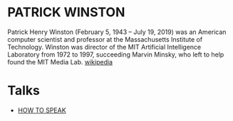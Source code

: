# PATRICK WINSTON

Patrick Henry Winston (February 5, 1943 – July 19, 2019) was an American computer scientist and professor at the Massachusetts Institute of Technology. Winston was director of the MIT Artificial Intelligence Laboratory from 1972 to 1997, succeeding Marvin Minsky, who left to help found the MIT Media Lab. [wikipedia](https://en.wikipedia.org/wiki/Patrick_Winston)

# Talks

- [HOW TO SPEAK](https://www.youtube.com/watch?v=Unzc731iCUY)

<!-- 
PATRICK WINSTON: The Uniform Code of Military Justice specifies court martial for any officer who sends a soldier
into battle without a weapon. There ought to be a similar protection for students
because students shouldn't go out into life without the ability to communicate,
and that's because your success in life will be determined largely by your ability to speak,
your ability to write, and the quality of your ideas, in that order.
I know that I can be successful in this because the quality of communication,
your speaking, your writing, is largely determined by this formula. It's a matter of how much knowledge you have,
how much you practice with that knowledge, and your inherent talent, and notice that the T is very small.
What really matters is what you know. This point came to me suddenly a few decades ago when
I was skiing at Sun Valley. I had heard that it was Celebrity Weekend, and one
of the celebrities was Mary Lou Retton,
famous Olympic gymnast, perfect 10s in the vault. And I heard that she was a novice at skiing,
so when the opportune moment arrived, I looked over on the novice slope and saw this young woman who, when she became unbalanced,
went like that. And I said that's got to be her. That must be the gymnast.
But then, it occurred to me, I'm a much better skier than she is, and she's an Olympic athlete-- not only
an ordinary Olympic athlete, an outstanding one. And I was a better skier because I had the K, and I had the P,
and all she had was the T. So you can get a lot better than people who may have inherent talents if you have
the right amount of knowledge. So that's what my objective is today, and here's my promise.
Today, you will see some examples of what you can put in your armamentarium of speaking
techniques, and it will be the case that some one of those examples, some heuristic, some technique,
maybe only one, will make-- will be the one that gets you the job.
And so this is a very non-linear process. You never know when it's going to happen, but that is my promise.
By the end of the next 60 minutes, you'll have been exposed to a lot of ideas, some of which
you'll incorporate into your own repertoire, and they will ensure that you get the maximum opportunity
to have your ideas valued and accepted
by the people you speak with. Now, in order to do that, we have to have a rule of engagement, and that
is no laptops, no cell phones.
So if you could close those, I'll start up as soon as you're done. Some people ask why that is a rule of engagement,
and the answer is, we humans only have one language processor.
And if your language processor is enga-- could you shut the laptop, please? If your language processor is engaged browsing the web
or reading your email, you're distracted. And worse yet, you distract all of the people around you.
Studies have shown that. And worse yet, if I see a open laptop somewhere back
there or up here, it drives me nuts, and I do a worse job.
And so that ensures that all of your friends who are paying attention don't get the performance
that they came to have. So that's it for preamble.
Let's get started. First thing we talk about, of course, is how to start.
Some people think the right thing to do is to start a talk with a joke.
I don't recommend it, and the reason is that, in the beginning of a talk,
people are still putting their laptops away. They're becoming adjusted to your speaking parameters,
to your vocal parameters, and they're not ready for a joke.
So it doesn't work very well. They usually fall flat. What you want to do instead is start with empowerment promise.
You want to tell people what they're going to know at the end of the hour
that they didn't know at the beginning of the hour. It's an empowerment promise. It's the reason for being here.
What would be an example? Oh, I see.
At the end of this 60 minutes, you will know things about speaking you don't know now,
and something among those things you know will make a difference in your life. Yeah, that's an empowerment promise,
so that's the best way to start. So now that I've talked a little bit about how to start,
what I want to do is give you some samples of heuristics that are always on my mind when I give a talk,
and first of these heuristics is that it's a good idea to cycle on the subject.
Go around it. Go round it again. Go round it again. Some people say, tell him what you want to tell him.
Tell him again, and then tell him a third time, as if people weren't intelligent.
But the point is-- the reason is-- well, there are many reasons, one of which is, at any given moment, about 20% of you
will be fogged out no matter what the lecture is. So if you want to ensure that the probability that everybody
gets it is high, you need to say it three times. So cycling is one of the things that I always
think about when I give a talk. Another thing I think about is, in explaining my idea,
I want to build a fence around it so that it's not confused
with somebody else's idea. So if you were from Mars, and I was teaching you
about what an arch is, I might say to you, well, that's an arch. And that's not to be confused with some other things
that other people might think is-- this is not an arch.
That's not an arch. I'm building a fence around my idea so that it can be distinguished from somebody else's idea.
So in a more technical sense, I might say, well, my algorithm might similar-- might seem similar to Jones's algorithm,
except his is exponential, and mine's linear. That's putting a fence around your idea so that people can not be confused about how it
might relate to something else. The third thing on this list of samples
is the idea of verbal punctuation.
And the idea here is that, because people will occasionally fog out and need to get back on the bus,
you need to provide some landmark places where you're announcing that it's a good time to get back on.
So I might, in this talk, say something about this being my outline.
The first thing we're going to do is talk about how to start. Then we're going to deal with these four samples,
and among these four samples, I've talked about the first idea-- that's cycling.
The second idea, building-- and now, the third idea is verbal punctuation.
So I'm enumerating and providing numbers. I'm giving you a sense that there's a seam in the talk,
and you can get back on.
So now, we're on a roll, and since we're on a roll, can you guess what fourth idea might be here--
an idea that helps people get back on the bus?
AUDIENCE: Ask a question. PATRICK WINSTON: Yes? AUDIENCE: Ask a question. [INAUDIBLE]
PATRICK WINSTON: Ask a question, yes. Thank you. So ask a question.
And so I will ask a question-- how much dead air can there be? How long can I pause?
I counted seven seconds. It seemed like an eternity to me to wait and not say anything
for seven seconds, but that's the standard amount of time you can wait for an answer. And of course, the question has to be carefully chosen.
It can't be too obvious because then people will be embarrassed to say it, but the answers can't be too hard because then nobody will have anything to say.
So here are some sample heuristics you can put in your armamentarium and build up your repertoire of ideas about presentation.
And now, if this persuades you that there is something to know, that there is knowledge,
then I've already succeeded because what I want to convince you of, is if you watch the speakers you admire and feel
are effective, and ask yourselves why they're successful, then you can build up your own personal repertoire
and develop your own personal style. And that's my fundamental objective, and the rest of this talk is about some
of the things that are in my armamentarium that I think are effective. So next thing on our agenda, as we
start to discuss these other things, is a discussion of time and place. So what do you think is a good time to have a lecture?
11 AM? Yeah.
And the reason is most people at MIT are awake by then,
and hardly anyone has gone back to sleep. It's not right after a meal.
People aren't fatigued from this or that. It's a great time to have a lecture. So that brings me, next, to the question of what
about the place? And the most important thing about the place is that it be well lit.
This room is well lit. Problem with other kinds of rooms is that we humans,
whenever the lights go down, or whenever the room is dimly lighted, it signals
that we should go to sleep. So whenever I go somewhere to give a talk, even today, the first thing I do when
I speak to the audio-visual people is say, keep the lights full up.
Oh, they might reply, people will see the slides better if we turn the lights off, and then I reply,
it's extremely hard to see slides through closed eyelids.
What else can you say about the place? Well, the place should be cased, and I
mean that in a colloquial sense, of like if you're robbing a bank, you would go to the bank
some occasions before to see what it's like, so there are no surprises when you do your robbery.
So whenever I go somewhere to speak, the first thing I ask my host to do is to take me to the place
where I'll be speaking so that if there are any weirdnesses, I'll be able to deal with it.
Sometimes, it might require some intervention. Sometimes, it just might require me to understand
what the challenges are. So when I came here this morning,
I did what I typically do. I imagined that all the seats were filled with disinterested farm animals,
and that way, I knew that, no matter how bad it was, it wouldn't be as bad as that.
So finally, it should be reasonably-- it should be reasonably populated.
It should be the case that-- if there were 10 people in this hall,
everyone would be wondering, what's going on that's so much more interesting that nobody's here. So you want to get a right sized place that's--
doesn't have to be packed, but it has to be more than half full. So those are some thoughts about a time and place.
Next thing I want to talk about is a subject of boards and props and slides.
Well, these are the tools of the trade. I believe that this is the right tool for speaking
when your purpose is informing. The slides are good when your purpose is exposing,
but this is what I use when I'm informing, teaching, lecturing, and there's several reasons why I use it.
For one thing, when you use the board, you have a graphic quality.
It's the case that, when you have a board, then you can easily exploit the fact that you can use graphics
in your presentation. So that's the graphic quality that I like, and the next thing
I like is the speed property.
The speed with which you write on the blackboard is approximately the speed at which people can absorb ideas.
If you go flipping through a bunch of slides, nobody can go that fast.
Finally, one great property of a board is that it can be a target.
Many people who are novices at speaking
find themselves suddenly aware of their hands. It's as if their hands were private parts that shouldn't
be exposed in public, so right away, they go into the pockets, and this is considered insulting in some parts of the world.
Or alternatively, maybe the hands will go in back like this.
I was once in a convent in Serbia, and my host--
as soon as we entered, a nun came up to us and offered us a refreshment. And I was about to say, no, thank you,
and he said, eat that stuff or die. It's a question of local custom and politeness.
But then before anything happened there, the nun pulled my hands out like this
because it was extraordinarily insulting in that culture to have your hands behind your back.
So why is that? Well, it's usually supposed that that's that it has to do with whether you're concealing a weapon.
So if your hands are in your pockets or behind your back, then it looks like you might have a weapon,
and that's what I mean by the virtue-- one of these virtues of the board. Now, you have something to do with your hands.
You can point out the stuff. I was once watching Seymour Papert give a lecture,
and I thought it was terrific. So I went a second time-- first time to absorb the content, second time
to note style. And what I discovered is that Papert was constantly pointing at the board.
And then I thought about it a little while, and I noted that none of the stuff he was pointing to
had anything to do with what he was saying. Nevertheless, it was an effective technique.
So that's just a little bit about the virtue
of blackboards. Now, I want to talk about props. The custodians of knowledge about props
are the playwrights. Many decades ago, I saw a play by Henrik Ibsen.
It was Hedda Gabler. I remember vaguely that it was about a woman in an unhappy
marriage, and her husband was in competition for an academic job with somebody else.
And he was going to lose partly because he was boring, and partly because the competitor had just
written a magnificent book. By the way, this is back in the days before there were copying machines and computers.
Anyhow, as the play opens, there's a potbellied stove,
and in the beginning of the play, the potbelly stove, with its open door,
just has some slightly glowing embers. But the potbellied stove is always there,
and as tension mounts in the play, and you see this manuscript, this prop that Ibsen so artfully used, you just know
that something's going to happen, because as the play goes on, the fire gets bigger and hotter
and finally all consuming, and you just know that that manuscript is going to go into that fire.
This memorable thing is what I remember about the play. So playwrights have got this all figured out,
but on the other hand, they're not the only people who can use props. Here's an example of the use of a prop, also
due to Seymour Papert. He was talking about how it's important to look at the problem in the right way, and here's
an example that not only teaches that, but makes it possible for you to embarrass your friends
in mechanical engineering. So here's what you do. Take a bicycle wheel, and you start it spinning.
And then you put some torque on the axle, or equivalently, you blow on the edge.
And the issue is, does it go that way, or does it go that way?
Now, the mechanical engineers will immediately say, oh, yes, I see-- right hand screw wheel.
And they'll put their fingers in this position, but forget exactly how to align their fingers
with the various aspects of the problem. And so it's usually the case that they get it right
with about a 50% probability. So their very fancy education gets them up
to the point where they're equivalent to flipping a coin. But it doesn't have to be that way
because you can think about the problem a little differently. So here's what you do.
You take some duct tape, and you put it around the part of the wheel like that.
And now, you start to think about, not the whole wheel, but just a little piece that's underneath the duct tape.
So here, that piece comes rolling over the top, and at this point, you blow on it with a puff of air.
Forgetting about the rest of the wheel, what happens to that little piece that's under the duct tape? It must want to go that way because you
banged on it like that. It's already going down like that. And what about the next piece?
Same thing. Next piece? Same thing. So the only thing that can happen is that the wheel goes over like that.
And so now, you'll never wonder again because you're thinking about the problem in the right way, and it's demonstrated by the use of a prop.
You can try this after we're done.
Another example I like to remember is one from when I was taking 8.01.
Alan Lazarus was the instructor at the time, and he was talking about the conservation of energy, kinetic
and potential. And there was a long wire in a ceiling in 26-100 attached
to a much bigger steel ball, but one-- not one like this. And Lazarus took the ball up against the wall like this.
He put his head flat against the wall to steady himself, and then he let go, and the pendulum
takes many seconds to go over and back, and then gently kisses Lazarus's nose.
And so you have many seconds to think, this guy really believes in the conservation of energy.
Do not try this at home. The problem is that, the first time you do this,
you may not just let go. There's a natural human tendency to push.
So that's a little bit on a subject of props.
It's interesting. Whenever surveys are taken, students always say more chalk,
less PowerPoint. And why would that be? Props are also very effective.
Why would that be? I'll give you my lunatic fringe view on this.
It has to do with what I would call empathetic mirroring.
When you're sitting up there watching me write on the board, all those little mirror neurons in your head, I believe,
become actuated, and you can feel yourself writing on the blackboard. And even more so, when I talk about this steel ball going
that way and this way, you can feel the ball as if you were me, and you can't do that with a slide.
You can't do it with a picture. You need to see it in the physical world.
That's why I think that-- oh, yes, of course, it's-- there are speed questions involved, too,
that have to be separated out. But I think the empathetic mirroring is why props and the use of a blackboard are so effective.
Well, let's see-- oh, yes, there is one more thing
by way of the tools, and that has to do with the use of slides.
I repeat, I think they're for exposing ideas,
not for teaching ideas, but that's what we do in a job talk or conference talk--
expose ideas. We don't teach them. So let me tell you a little bit about my views on that.
I remember, once, I was in Terminal A at Logan Airport.
I'd just come back from a really miserable conference, and the flight was really horrible.
It was one of those that feels like an unbalanced washing machine. And for the only time in my life,
I decided to stop on my way to my car and have a cup of coffee
and relax a little bit. And as I was there for a few minutes, someone came up to me and said, are you Professor Winston?
I think so, I said. I don't know. I guess I was trying to be funny.
In any event, he said, I'm on my way to Europe to give a job talk. Would you mine critiquing my slides?
Not at all, I said. You have too many, and they have too many words.
How did you know, he said, thinking perhaps I had seen a talk of his before.
I hadn't. My reply was, because it's always true. There are always too many slides, always too many words.
So let me show you some extreme examples of how not to use slides.
Well, for this demonstration, I need to be way over here
and when I get over here, then I can start to say things like,
one of the things you shouldn't do is read your transparencies. People in your audience know how to read, and reading will just annoy them.
Also, you should be sure that you have only a few words on each transparency, and that the words are easy to read.
And I hope I'm driving you crazy because I'm committing all kinds of crimes, the first of which
is that there are too many words on the slide. Second of which is, I'm way over there,
and the slide's way over there. So you get into this tennis match feeling
of shifting back and forth between the slide and the speaker. You want the slides to be condiments to what
you're saying, not the main event or the opposite way around. So how can we fix this?
Step number one is to get rid of the background junk. That's always distraction.
Step number two is to get rid of the words. When I reduced the words to these,
then everything I read a previous time, I'm not licensed to say, because it's not on the slide.
I'm not reading my slides anymore, but I'm saying what was written on the slides
in a previous example. So what else can we do to simplify this?
Well, we can get rid of the logos. We don't need them.
Simplification. What else can we do? Get rid of the title.
Now, I want to talk to you about some rules for slide preparation. I'm telling you the title.
It doesn't have to be up there. By reducing the number of words on the slide, I'm allowing you to pay more attention to me
and less to what's written on the slide. I mentioned it before-- we-- have only one language
processor, and we can either use it to read stuff or to listen to the speaker.
And so if we have too many words on the slide, it forces people in the audience to read this stuff
and not listen. A student of mine did an experiment a few years ago.
He taught some students some web-based programming ideas.
Half the information was on slides, he said the other half, and then for a control group, he reversed it.
And the question was, what did the subjects-- that is to say, freshmen at his fraternity--
what did the subjects remember best, what he said, or what they read on the slide?
And the answer is, what they read on the slide.
When their slides have a lot of material on it, they don't pay attention to the speaker. In fact, in the after action report, one of the subjects
said, I wish you hadn't talked so much. It was distracting.
Well, the last item is eliminate clutter. Here's some clutter.
No reason even for those bullets. So the too many words problem is a consequence
of a crime Microsoft has committed by allowing you to use fonts that are too small.
So you should all have a sample slide like this that you can use to determine what the minimum font
size is that's easily legible. [INAUDIBLE],, what do you think of those?
AUDIENCE: Which size is right? PATRICK WINSTON: What's that? AUDIENCE: Did you ask me what size is right? PATRICK WINSTON: Yeah, minimum, maybe.
AUDIENCE: 40 or 50. PATRICK WINSTON: Yeah, he says 40 or 50. I think that's about right.
35 is beginning to get too small, not necessarily because you can't read it, but because you're probably
using it to get too many words on the slide. What other crimes do we have?
Well, we have the laser pointer crime. And for that-- in the old days, when
we didn't have laser pointers, we used wooden ones, and people would go waving these things around.
And pretty soon it became almost like a baton twirling contest,
so here's what I recommended in the old days for dealing with this kind of pointer.
This is an example of use of a prop.
Jim Glass up there saw this talk about 20 years ago, and said, oh, yeah, I remember that talk.
That's the one where you broke the pointer. It's amazing how props tend to be
the things that are remembered. Well, now, we don't have physical pointers anymore.
We've got laser pointers. It's a wonder more people aren't driven into epileptic fits
over this sort of stuff. Well, here's what tends to happen. Look at that.
It's a lovely recursive picture, and I can become part of it by putting that laser beam right on the back of my head
up there. Then what do you see?
You see the back of my head. I have no eye contact, no engagement, nothing.
I was sitting with a student watching a talk one day, and she said, you know what, we could all leave,
and he wouldn't know. So what happens when you use a laser pointer?
You can't use a laser pointer without turning your head and pointing it at something, and when you do that,
you lose contact with the audience. You don't want to do it. So what do you do if you need to identify something
in your image, and you don't want to point at it with a laser? This is what you do. Put a little arrow on there and say,
now, look at that guy at the end of arrow number one. You don't need to have laser pointer to do that.
The too-heavy crime-- when people ask me to review a presentation, I
ask them to print it out and lay it out on a table.
When they do that, it's easy to see whether the talk is too heavy, too much text, not enough air, not
enough white space, not enough imagery. This is a good example of such a talk--
way too heavy. The presenter has taken advantage of a small font sizes
to get as much on the slide as he wanted. Lots of other crimes here, but the too-heavy-- the fact
that it's too heavy is what I wanted to illustrate. So here, by contrast, another talk--
one I gave a few years ago. It's not-- it wasn't a deeply technical talk, but I show it to you because there's air in it.
It's mostly pictures of things. There are three or four slides that have text on them,
but when I come to those, I give the audience time to read them. And they're there because they might have
some historical significance. The first slide with a lot of text on it is an extraction from the 1957--
from the proposal for the 1957 AI conference at Dartmouth. Extraordinarily interesting event,
and that historical extraction from the proposal helps drive that point home.
What else have we got here? Oh, yeah, your vocabulary word for the day. This is an hapax legomenon.
What that means is, this is the kind of slide you can get away with exactly once in your presentation.
This is a slide that got some currency some years ago because it shows the complexity of governing
in Afghanistan by showing how impossibly complex it is.
It's something you in the audience can't understand, and that's the point, but you can't have many of these.
You can have one per work, one per presentation, one per paper, one per book. That's what hapax legomenon is, and this is an example of it.
Well, I've shown you some crimes. So you might be asking, do these crimes actually occur?
So they do. [LAUGHTER]
There's the hands in the pockets crime. There's a crime and time and place selection here.
This is how you get to the Bartos Theater. First thing you do is you get on these steps
over at the Media Lab, then you cross this large open space,
then you turn right down this corridor. [LAUGHTER] At this point, whenever I go in there, I wonder if there are torture implements around the corner.
[LAUGHTER] And then when you get in there, you get into this dark, gloomy place.
So it's well named when they call it the Bartos Theater because it's a place where you can watch a movie, but it's not a place where you can give a talk.
Now, on a subject of does it happen,
here's a talk I attended a while back in Stata. Notice that the speaker is far away from the slides.
Speaker's using a laser pointer. And you say to me, well, what's happening here?
It's, by the way, the 80th - 80th! slide of the presentation.
Notice that it extends with the words, this is the first of 10 conclusions slides. [LAUGHTER]
So what's the audience reaction? That's the sponsor of the meeting.
[LAUGHTER] He's reading his email. This is the co-sponsor of the meeting.
He's examining the lunch menu. [LAUGHTER] What about this person?
This person looks like he's paying attention,
but just because it's a still picture. If you were to see a video, what you would see is something like this [YAWNS].
[LAUGHTER] So yeah, it does happen.
Well, now, that's a quick review of tools.
Now, I want to talk about some special cases.
We could talk a little bit about the informing or to say another way, doing what I'm doing now.
But I'll just say a few words about that. In that kind of presentation, you want to start with a promise like I did for this hour
that we're going through now. And then it comes to the question of how do you inspire people?
I've given this talk for a long time, and a few years ago, our department chairman
said, would you please give this talk to a new faculty, and be sure to emphasize what it takes to inspire students.
And strangely, I hadn't thought about that question before. So I started a survey. I'd talked to some of my incoming freshmen advisees,
and I talked to senior faculty and everything in between about how they've been inspired.
What I found from the incoming freshmen is that they were inspired by some high school teacher who told them they could do it.
What I found in the senior faculty, they were inspired by someone who
helped them see a problem in a new way. And what I saw from everyone is that they were inspired when
someone exhibited passion about what they were doing,
exhibited passion about what they were doing. So that's one way to be inspiring.
It's easy for me because I do artificial intelligence.
And how can you not be interested in artificial intelligence? [LAUGHTER] I mean, if you're not interested in artificial intelligence,
you're probably not interested in interesting things. So when I'm lecturing in my AI class, it's natural for me
to talk about what I think is cool and how exciting some new idea is.
So that's the kind of expression of passion that makes a difference while informing with respect
to this question of inspiring.
Oh, yeah and of course, during this promise phase, you can also express how cool stuff is.
Let me give you an example of a lecture that starts this way. I'm talking about resource allocation.
It's the same sort of stuff you would think of when your-- it's the same sort of ideas you would need if you're allocating aircraft to a flight schedule
or trying to schedule a factory or something like that. But the example is putting colors on the states in the United States
without any bordering states having the same color. So here it goes.
This is what I show at the beginning of the class. This is a way of doing that coloring.
And you might say, well, why don't we wait till it finishes? Would you like to do that?
No? Well, we're not going to wait till it finishes because the sun will have exploded and consumed the earth
before this program finishes. [LAUGHTER] But with a slight adjustment to how the program works, which
I tell my students you will understand in the next 50 minutes, this is what you get.
Isn't that cool? You got to be amazed by stuff that
takes a computation from longer than the lifetime of the solar system into a few seconds.
So that's what I mean by providing a promise upfront and expressing some passion about what
you're talking about. Well, the last item in this little block here is it has to do with what people
think that they do it at MIT. You ask faculty what the most important purpose is, and they'll say, well, the most important thing I do
is teach people how to think. And then you say oh, that's great.
How do you teach people how to think? Blank stare.
No one can quite respond to that part, that natural next question.
So how do you teach people how to think? Well, I believe that we are storytelling animals.
And that we start developing our story, understanding and manipulating skills
with fairy tales in childhood and continue on through professional schools like law, business, medicine,
everything. And we continue doing that throughout life. So if that is what thinking is all about.
And we want to teach people how to think, you provide them with the stories they need to know, the questions they need to ask about those stories,
mechanisms for analyzing those stories, ways of putting stories together, ways of evaluating how reliable a story is.
And that's what I think you need to do when you teach people how to think.
But that's all about education. And many of you here are not necessarily
for that, but rather for this part, for persuading, which breaks down into several categories,
oral exams, not shown, shop talks, getting famous. I won't say much about oral exams other than the fact
that they used to be a lot scarier than they are today. In the old days, reading the literature
in a foreign language was a part of that. And there was a high failure rate.
And when you look back on those failures, the most usual reason for people failing an oral exam
is failure to situate and a failure to practice. By situate, I mean, it's important to talk
about your research in context. This is a problem that's being pursued all over the world.
There hasn't been any progress before me in the past 30 years. Everyone is looking for a solution
because it will have impact on so many other things, such situating and time and place
and feel. And then as far as practice is concerned, yes, practice is important.
But that doesn't mean showing your slides to the people you share an with.
The problem with that is that if people know what you're doing, they will hallucinate that there's
material in your presentation that isn't there if it isn't there. A variation on the scene, by the way,
is your faculty supervisor is not a very good person
to help you debug a talk because they, in fact, know what you're doing. And they will, in fact, hallucinate
there's material in your presentation that isn't there. So you need to get together with some friends who don't know what you're doing and have them--
well, you start the practice session by saying, if you can't make me cry, I won't value as a friend
anymore. [LAUGHTER] And then when you get to the faculty on a oral exam,
it will be easy. You see, difficulty-- the amount of flak
you'll get from somebody is proportional to age. The older somebody is, the more they
understand where they are in the world. But the young people are trying to show the old people how smart they are, so it's subtly vicious.
So whenever you have an opportunity to have an examining committee that's full of people with gray hair, that's what you want.
Well, that's just a word or two about something I haven't listed here. Let's get into the subject of job talks.
So I was sitting in a bar many years ago in San Diego.
I was a member of the Navy Science Board, and I was sitting with a couple of my colleagues on the board
Delores Etter from the University of Colorado. She made me so jealous I could spit because she'd written 21
books, and I'd only written 17. And then the other one was Bill Weldon
from the University of Texas. He was an electromagnetism guy, and he
knew how to use rail guns to drive steel rods through tank armor. These were interesting people.
So I said, what do you look for in a faculty candidate?
And within one microsecond, Delores said, they have to show us they've
got some kind of vision, quickly followed by Bill who said,
they have to show us that they've done something.
Oh, that sounds good, I said. And then I said to them, how long
does a candidate have to establish these two things? What do you think?
Well, compare your answer to theirs.
Five minutes. So if you haven't expressed your vision, if you haven't told people that you've done something in five
minutes, you've already lost. So you have to be able to do that. And let me just mention a couple of things in that connection.
Here, the vision is in part, a problem that somebody cares about and something new in your approach.
So the problem is understanding the nature of human intelligence. And the approach is asking questions
about what makes us different from chimpanzees and Neanderthals.
Is it merely a matter of quantity, or we're just a little bit smarter in some continuous way?
Or do we have something that's fundamentally different that chimpanzees don't have and Neanderthals either?
And the answer is yes, we do have something different. We are symbolic creatures.
And because we're symbolic creatures, we can build symbolic descriptions
of relations and events. We can string them together and make stories. And because we can make stories, that's what makes us different.
So that's my stump speech. That's how I start most of my talks on my own personal research.
How do you express the notion that you've done something?
By listing the steps that need to be taken in order to achieve
the solution to that problem. You don't have to have done all of those steps. But you can say here's what needs to be done.
An example, here's what needs to be done. We need to specify some behavior. We need to enumerate the constraints that
make it possible to deal with that behavior. We have to implement a system because we're engineers,
and we don't think that we've understood something unless we can build it. And we've built such a system, and we're
about to demonstrate it to you today. That would be an example of enumerating a series of steps
needed to realize the vision. So then blah, blah, blah, blah, blah, blah, blah, blah.
And then you conclude by-- you conclude by enumerating your contributions.
It's kind of mirror of these steps. And it helps to establish that you've done something.
So that's a kind of general purpose framework for doing a technical talk.
Now, only a few more things left to do today. Getting famous is the next item on our agenda
because once you've got the job, you need to think a little bit about how you're going to be recognized for what you do.
So oh, first of all, why should you care about getting famous?
I thought about this in connection with a fundraising event I attended
once, a fundraising event for raising money to save Venice from going under water and having all of its art
destroyed. Anyway, I was sitting here, and JC was sitting here.
That was Julia, the late Julia Child.
And as the evening wore on, more and more people would come up and ask Julia to autograph something
or express a feeling that she had changed their life. And it just happened over and over again.
So eventually, I turned to Julia, and I said, Ms. Child, is it fun to be famous?
And she thought about it for a second. And she said, you get used to it. [LAUGHTER]
But you know what occured to me? You never get used to being ignored.
So it's-- here's a way to think about it. Your ideas are like your children.
And you don't want them to go into the world in rags. So what you want to do is to be sure that you have these techniques, these mechanisms,
these thoughts about how to present ideas that you have so that they're recognized for the value that is in them.
So that's why it's a legitimate thing to concern yourself with packaging.
Now, how do you get remembered? Well, there's something I like to call Winston's star.
And every one of the items I'm about to articulate starts
with an S. So if you want your presentation ideas to be remembered, one of the things you need to do
is to make sure that you have some kind of symbol associated
with your work. So this arch example is actually from my PhD thesis
many, many years ago. And in the course of my work at that time,
this work on arch learning became mildly famous, and I didn't know why. It was only many years later that I realized
that that work accidentally had all of the elements on this star. So the first element is that there was a kind of symbol.
It's the arch itself.
Next thing you need is some kind of slogan, a kind of phrase that provides a handle on the work.
And in this case, the phrase was one shot learning.
And it was one shot because the program I wrote learned something definite from every example that
was presented to us. So in going from a model based on this configuration
to something that isn't an arch base on that configuration, the program learned that it has to be on top,
one shot learning. So that's a symbol, slogan.
And now we need a surprise.
Yeah, the surprise is you don't need a million examples of something to learn. You can do it with one example if you're
smart enough to make use of that example appropriately. So that was the surprise.
You can learn something definite from each example. Next item was a salient idea.
Now, when I say salient idea, I don't mean important.
What I mean is an idea that sticks out. Some theses, funnily enough, have too many good ideas,
and you don't know what it's all about because which one is it? So you need an idea that sticks out.
And the idea that stuck out here was the notion of a near miss.
You see, this is not an arch, but it doesn't miss by much. So it's a near miss.
And finally, you need to tell the story
of how you did it, how it works, why it's important.
So that's a bit on how to not so much get famous,
but how to ensure that your work is recognized. Well, we're almost finished because now we're
down to this last item, which is how to stop. And when we come to that, there's
a question of all right, well, what is the final slide?
And what are the final words?
So for the final slide, let me give you some examples of possibilities.
How about this one? Well, you might see that slide and think to yourself,
there are 1,000 faculty at MIT. Nice piece of work, but not so much,
but it's only a tiny piece of work if you divide by 1,000.
So when you show a whole gigantic list of collaborators at the end of a talk, it's a kind of let down
because it suggests that nobody knows. Well, did you do anything significant?
Now, you've got to recognize your collaborators, right? So where do you do that? Not on the last slide, on the first slide.
All this was on the first slide. These are the collaborators, so you don't want to put them at the end. You don't want a slide like this.
How about this one?
This is the worst possible way to end a talk. [LAUGHTER] Because this slide can be up there for 20 minutes.
I've seen it happen. It squanders real estate. It squanders an opportunity to tell people who you are.
It's just-- What about this one?
I often see it.
I never see anybody write it down. Also, it wastes opportunity.
Oh my God, even worse.
All of these lines do nothing for you.
They waste an opportunity for you to tell people-- to leave people with what you--
with who you are. Well, what about this?
Is this a good one? It might seem so at first, but here's the problem.
If you say these are my conclusions,
these are perfectly legitimate conclusions that nobody cares about. What they care about is what you have done.
And that's why your final slide should have this label, contributions.
It's a mirror of what I said over there about how job talks ought to be like a sandwich. And the final slide, the one that's
up there while people are asking questions and filing out, it ought to be the one that has your contributions on it.
Here's an example from my own stump speech. Yeah, this is what I talk about a lot.
Yes, here are the things that I typically demonstrate.
And I wait for people to read it. And the final element there is this is what we get out of it,
so that's an example of a contribution slide.
All right, now, what about the other part? You got your final slide up there.
It's a contribution slide. Somehow you have to tell people you're finished. So let's see it, check out a few possibilities.
One thing you could do in the final words
is you could tell a joke.
It's OK. By the time you're done, people have adjusted themselves to your voice parameters.
They're ready for a joke. I was sitting in another bar, this time in Austin, Texas
with a colleague of mine named Doug Lenat. And Doug's a fantastic speaker.
And so I said to Doug, Doug, you're a fantastic speaker, what's your secret?
And he said, oh, I always finish with a joke, and that way, people think they've had fun the whole time.
[LAUGHTER] So yeah, a joke will work down there.
How about this one?
Thank you. I don't recommend it. It's a weak move.
You will not go to hell if you conclude your talk by saying thank you, but it's a weak move, and here's why.
When you say thank you, even worse, thank you for listening, it suggests that everybody has stayed
that long out of politeness and that they had a profound desire to be somewhere else.
But they're so polite, they stuck it out. And that's what you're thanking them for. So once wild applause has started,
you can mouth a thank you, and there's nothing wrong with that. But the last thing you do should not be saying thank you.
Now, you say to me, well, doesn't everybody say thank you? Well, what everybody does is not necessarily the right thing.
And I like to illustrate how some talks can end without saying thank you. I like to draw from political speeches,
but the ones that I've heard recently aren't so good, so-- [LAUGHTER]
So I'm going to have to go go back a little bit.
So here is Governor Christie. He gave the Republican keynote address one year.
This is the end of his talk. Let's see what he does. [APPLAUSE]
CHRIS CHRISTIE: And together, everybody, together. We will stand up once again for American greatness
for our children and grandchildren. God bless you, and God bless America. [APPLAUSE]
PATRICK WINSTON: So that's a classic benediction ending. God bless you, God bless America.
Now, I don't want to be partisan about this. So I think I'd better switch to the keynote address in the Democratic Convention.
It was delivered that year by Bill Clinton, who knows something about how to speak.
[APPLAUSE] BILL CLINTON: If that is what you want, if that is what you believe, you must vote,
and you must re-elect President Barack Obama. God bless you, and God bless America.
[APPLAUSE] [LAUGHTER]
PATRICK WINSTON: Now, watch this. Let's go back a little bit and redo it. What I want you to see is that at one point,
he seems to be almost pressing his lips together, forcing himself not to say thank you.
Then there's another place where he does a little salute. So watch for those this time around. [APPLAUSE]
BILL CLINTON: If that is what you want, if that is what you believe, you must vote,
and you must re-elect President Barack Obama. God bless you., and God bless America.
[APPLAUSE] PATRICK WINSTON: That's where he's pursing his lips. [LAUGHTER] There's the salute.
[LAUGHTER] Yeah, I think that's pretty good.
Now, what are we gonna take away from this? Well, I suppose I could conclude this talk by saying God bless
you, and God bless the Massachusetts Institute of Technology, but it might not work so well.
But what you can get out of this is you don't have to say thank you. There are other things you can do.
And it's interesting that over time, people figure this out, and there's some stock ways of ending things.
So in the Catholic church, and the good old Latin mass,
it ended with ite missa est, which
translates approximately to OK, the mass is over, you can go home now. [LAUGHTER]
And of course, at musical concerts, you know that it's time to clap not at the end of the song,
but rather when the conductor goes over and shakes hands with the concert master.
Those are conventions that tell you that the event is over.
So those are all possibilities for here.
But one more possibility, and that is that you can salute the audience.
And by that, I mean, you can say something about how much you value your time at a place.
So I could say, well, it's been great fun being here.
It's been fascinating to see what you folks are doing here at MIT. I've been much stimulated and provoked
by the kinds of questions you've been asking, it's been really great. And I look forward to coming back
on many occasions in the future. So that salutes the audience. You can do that.
Well, there it is. You know what? I'm glad you're here.
And the reason is by being here, I think you have demonstrated an understanding that how you present and how you package your ideas is
an important thing. And I salute you for that. [LAUGHTER] And I suggest that you come back again and bring
your friends. [APPLAUSE] 
-->

<!-- Patrick Winston https://ocw.mit.edu/courses/res-tll-005-how-to-speak-january-iap-2018/ -->

<!-- https://www.youtube.com/watch?v=TjZBTDzGeGg -->

<!-- https://www.youtube.com/watch?v=7XvgBI2KV28 -->